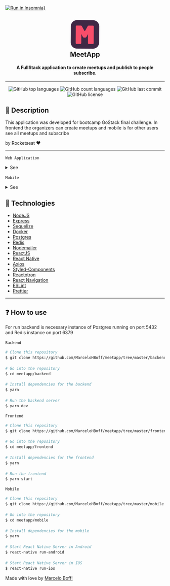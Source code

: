 [![Run in Insomnia}](https://insomnia.rest/images/run.svg)](https://insomnia.rest/run/?label=MeetApp&uri=https%3A%2F%2Fraw.githubusercontent.com%2FMarceloHBoff%2Fmeetapp%2Fmaster%2Finsomnia.json)

<h2 align="center">
  <img src="./.github/assets/logo.svg" alt="Meetapp" />
  <div align="center">MeetApp</div>
</h2>

<h4 align="center">
  A FullStack application to create meetups and publish to people subscribe.
</h4>

---

<p align="center">
  <img alt="GitHub top languages" src="https://img.shields.io/github/languages/top/MarceloHBoff/meetapp.svg">

  <img alt="GitHub count languages" src="https://img.shields.io/github/languages/count/MarceloHBoff/meetapp.svg">

  <img alt="GitHub last commit" src="https://img.shields.io/github/last-commit/MarceloHBoff/meetapp.svg">

  <img alt="GitHub license" src="https://img.shields.io/github/license/MarceloHBoff/meetapp.svg">
</p>

<h2>📔 Description</h2>

This application was developed for bootcamp GoStack final challenge. In frontend the organizers can create meetups and mobile is for other users see all meetups and subscribe

by Rocketseat ❤️

---

`Web Application`

<details>
  <summary>See</summary>

![Frontend](.github/assets/frontend.gif)

</details>

`Mobile`

<details>
  <summary>See</summary>

![Mobile](.github/assets/mobile.gif)

</details>

<h2>🚀 Technologies</h2>

- [NodeJS](https://nodejs.org)
- [Express](https://expressjs.com/pt-br/)
- [Sequelize](https://sequelize.org/)
- [Docker](https://www.docker.com/)
- [Postgres](https://www.postgresql.org/)
- [Redis](https://redis.io/)
- [Nodemailer](https://nodemailer.com/about/)
- [ReactJS](https://reactjs.org/)
- [React Native](https://facebook.github.io/react-native/)
- [Axios](https://github.com/axios/axios)
- [Styled-Components](https://styled-components.com/)
- [Reactotron](https://infinite.red/reactotron)
- [React Navigation](https://reactnavigation.org/)
- [ESLint](https://eslint.org/)
- [Prettier](https://prettier.io/)

---

<h2>❓ How to use</h2>

For run backend is necessary instance of Postgres running on port 5432 and Redis instance on port 6379

`Backend`

```bash
# Clone this repository
$ git clone https://github.com/MarceloHBoff/meetapp/tree/master/backend

# Go into the repository
$ cd meetapp/backend

# Install dependencies for the backend
$ yarn

# Run the backend server
$ yarn dev
```

`Frontend`

```bash
# Clone this repository
$ git clone https://github.com/MarceloHBoff/meetapp/tree/master/frontend

# Go into the repository
$ cd meetapp/frontend

# Install dependencies for the frontend
$ yarn

# Run the frontend
$ yarn start
```

`Mobile`

```bash
# Clone this repository
$ git clone https://github.com/MarceloHBoff/meetapp/tree/master/mobile

# Go into the repository
$ cd meetapp/mobile

# Install dependencies for the mobile
$ yarn

# Start React Native Server in Android
$ react-native run-android

# Start React Native Server in IOS
$ react-native run-ios
```

Made with love by [Marcelo Boff!](https://www.linkedin.com/in/marcelo-boff)
